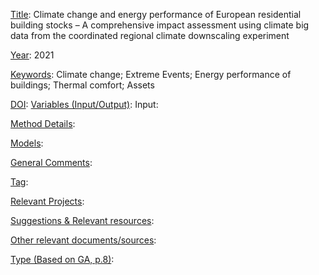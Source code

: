 <ins>Title</ins>: Climate change and energy performance of European residential building stocks – A comprehensive impact assessment using climate big data from the coordinated regional climate downscaling experiment

<ins>Year</ins>: 2021

<ins>Keywords</ins>: Climate change; Extreme Events; Energy performance of buildings; Thermal comfort; Assets 

<ins>DOI</ins>: 
<ins>Variables (Input/Output)</ins>: Input: 

<ins>Method Details</ins>: 

<ins>Models</ins>:

<ins>General Comments</ins>: 

<ins>Tag</ins>: 

<ins>Relevant Projects</ins>: 

<ins>Suggestions \& Relevant resources</ins>: 

<ins>Other relevant documents/sources</ins>: 

<ins>Type (Based on GA, p.8)</ins>: 